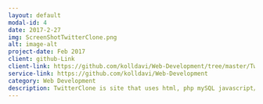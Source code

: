 ```yaml
---
layout: default
modal-id: 4
date: 2017-2-27
img: ScreenShotTwitterClone.png
alt: image-alt
project-date: Feb 2017
client: github-Link
client-link: https://github.com/kolldavi/Web-Development/tree/master/TwitterClone/
service-link: https://github.com/kolldavi/Web-Development
category: Web Development
description: TwitterClone is site that uses html, php mySQL javascript/jquery to let the user sign up/login follow and tweet it can be viewed <a href ="http://176.32.230.9/davidkollerpracticewebsite.com/TwitterClone/"> Here</a>
---
```

